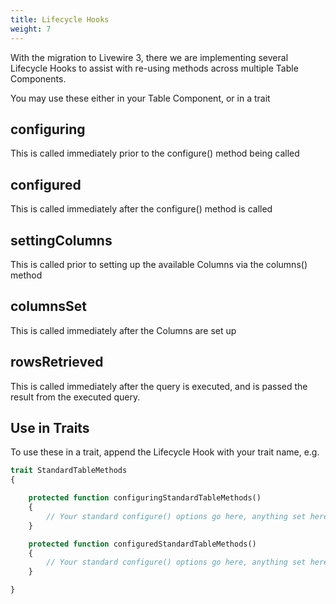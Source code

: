 ```yaml
---
title: Lifecycle Hooks
weight: 7
---
```


With the migration to Livewire 3, there we are implementing several Lifecycle Hooks to assist with re-using methods across multiple Table Components.

You may use these either in your Table Component, or in a trait

## configuring
This is called immediately prior to the configure() method being called

## configured
This is called immediately after the configure() method is called

## settingColumns
This is called prior to setting up the available Columns via the columns() method

## columnsSet
This is called immediately after the Columns are set up

## rowsRetrieved
This is called immediately after the query is executed, and is passed the result from the executed query.

## Use in Traits
To use these in a trait, append the Lifecycle Hook with your trait name, e.g.

```php
trait StandardTableMethods
{

    protected function configuringStandardTableMethods()
    {
        // Your standard configure() options go here, anything set here will be over-ridden by the configure() method
    }

    protected function configuredStandardTableMethods()
    {
        // Your standard configure() options go here, anything set here will override those set in the configure() method
    }

}
```